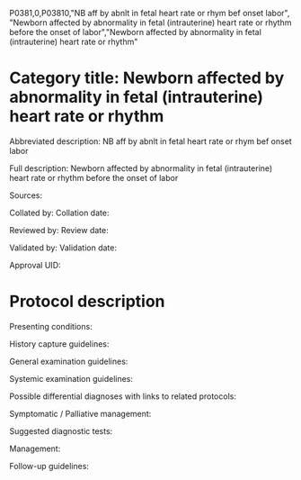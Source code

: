 P0381,0,P03810,"NB aff by abnlt in fetal heart rate or rhym bef onset labor", "Newborn affected by abnormality in fetal (intrauterine) heart rate or rhythm before the onset of labor","Newborn affected by abnormality in fetal (intrauterine) heart rate or rhythm"
# Category title: Newborn affected by abnormality in fetal (intrauterine) heart rate or rhythm

Abbreviated description: NB aff by abnlt in fetal heart rate or rhym bef onset labor

Full description: Newborn affected by abnormality in fetal (intrauterine) heart rate or rhythm before the onset of labor

Sources:

Collated by:
Collation date:

Reviewed by:
Review date:

Validated by:
Validation date:

Approval UID:

# Protocol description

Presenting conditions:

History capture guidelines:

General examination guidelines:

Systemic examination guidelines:

Possible differential diagnoses with links to related protocols:

Symptomatic / Palliative management:

Suggested diagnostic tests:

Management:

Follow-up guidelines:
